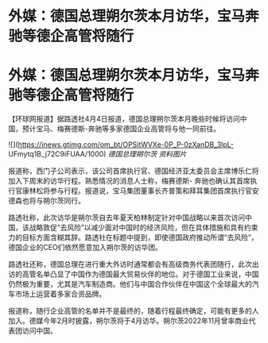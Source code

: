 # 外媒：德国总理朔尔茨本月访华，宝马奔驰等德企高管将随行

# 外媒：德国总理朔尔茨本月访华，宝马奔驰等德企高管将随行

【环球网报道】据路透社4月4日报道，德国总理朔尔茨本月晚些时候将访问中国，预计宝马、梅赛德斯-奔驰等多家德国企业高管将与他一同前往。

![](https://inews.gtimg.com/om_bt/OPSitWVXe-0P_P-0zXanDB_3lpL-
UFmytq1B_j72C9iFUAA/1000) _德国总理朔尔茨 资料图片_

报道称，西门子公司表示，该公司首席执行官、德国经济亚太委员会主席博乐仁将加入下周末的访华行程。熟悉情况的消息人士称，梅赛德斯-
奔驰也确认其首席执行官康林松将参与行程。报道说，宝马集团董事长齐普策和拜耳集团首席执行官安德森也将与朔尔茨同行。

路透社称，此次访华是朔尔茨自去年夏天柏林制定针对中国战略以来首次访问中国，该战略敦促“去风险”以减少面对中国时的经济风险，但在具体措施和具有约束力的目标方面含糊其辞。路透社在标题中提到，即使德国政府推动所谓“去风险”，德国企业的CEO们依然愿意加入朔尔茨的访华团。

路透社还称，德国总理在进行重大外访时通常都会有高级商务代表团随行，此次出访的高管名单凸显了中国作为德国最大贸易伙伴的地位。对于德国工业来说，中国仍然极为重要，尤其是汽车制造商。他们与中国合作伙伴在中国这个全球最大的汽车市场上运营着多家合资品牌。

报道称，随行企业高管的名单并不是最终的，随着行程最终确定，可能有更多的人加入。德媒今年2月时披露，朔尔茨将于4月访华。朔尔茨2022年11月曾率商业代表团访问中国。

